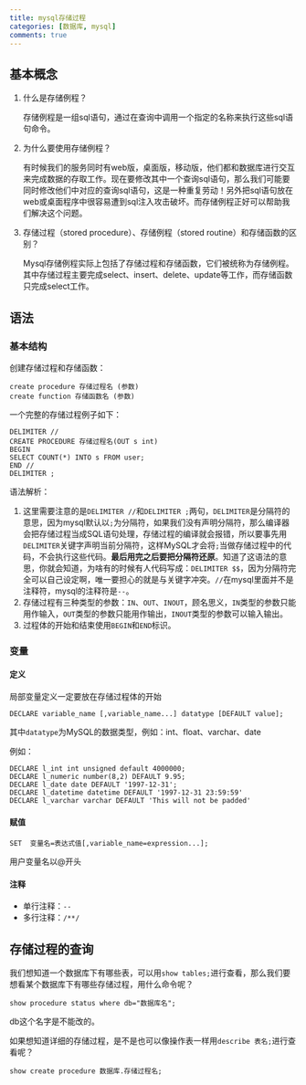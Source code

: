 ```yaml
---
title: mysql存储过程
categories: [数据库, mysql]
comments: true
---
```


## 基本概念

1. 什么是存储例程？

    存储例程是一组sql语句，通过在查询中调用一个指定的名称来执行这些sql语句命令。

2. 为什么要使用存储例程？

    有时候我们的服务同时有web版，桌面版，移动版，他们都和数据库进行交互来完成数据的存取工作。现在要修改其中一个查询sql语句，那么我们可能要同时修改他们中对应的查询sql语句，这是一种重复劳动！另外把sql语句放在web或桌面程序中很容易遭到sql注入攻击破坏。而存储例程正好可以帮助我们解决这个问题。

3. 存储过程（stored procedure）、存储例程（stored routine）和存储函数的区别？

    Mysql存储例程实际上包括了存储过程和存储函数，它们被统称为存储例程。其中存储过程主要完成select、insert、delete、update等工作，而存储函数只完成select工作。

## 语法

### 基本结构

创建存储过程和存储函数：

```mysql
create procedure 存储过程名 (参数)
create function 存储函数名 (参数)
```

一个完整的存储过程例子如下：

```mysql
DELIMITER //
CREATE PROCEDURE 存储过程名(OUT s int)
BEGIN
SELECT COUNT(*) INTO s FROM user;
END //
DELIMITER ;
```

语法解析：

1. 这里需要注意的是`DELIMITER //`和`DELIMITER ;`两句，`DELIMITER`是分隔符的意思，因为mysql默认以`;`为分隔符，如果我们没有声明分隔符，那么编译器会把存储过程当成SQL语句处理，存储过程的编译就会报错，所以要事先用`DELIMITER`关键字声明当前分隔符，这样MySQL才会将`;`当做存储过程中的代码，不会执行这些代码。**最后用完之后要把分隔符还原**。知道了这语法的意思，你就会知道，为啥有的时候有人代码写成：`DELIMITER $$`，因为分隔符完全可以自己设定啊，唯一要担心的就是与关键字冲突。`//`在mysql里面并不是注释符，mysql的注释符是`--`。
2. 存储过程有三种类型的参数：`IN`、`OUT`、`INOUT`，顾名思义，`IN`类型的参数只能用作输入，`OUT`类型的参数只能用作输出，`INOUT`类型的参数可以输入输出。
3. 过程体的开始和结束使用`BEGIN`和`END`标识。

### 变量

#### 定义

局部变量定义一定要放在存储过程体的开始

`DECLARE variable_name [,variable_name...] datatype [DEFAULT value];`

其中`datatype`为MySQL的数据类型，例如：int、float、varchar、date

例如：

```mysql
DECLARE l_int int unsigned default 4000000;
DECLARE l_numeric number(8,2) DEFAULT 9.95;
DECLARE l_date date DEFAULT '1997-12-31';
DECLARE l_datetime datetime DEFAULT '1997-12-31 23:59:59'
DECLARE l_varchar varchar DEFAULT 'This will not be padded'
```

#### 赋值

`SET  变量名=表达式值[,variable_name=expression...];`

用户变量名以@开头

#### 注释

- 单行注释：`--`
- 多行注释：`/**/`

## 存储过程的查询

我们想知道一个数据库下有哪些表，可以用`show tables;`进行查看，那么我们要想看某个数据库下有哪些存储过程，用什么命令呢？

`show procedure status where db="数据库名";`

db这个名字是不能改的。

如果想知道详细的存储过程，是不是也可以像操作表一样用`describe 表名;`进行查看呢？

`show create procedure 数据库.存储过程名;`

